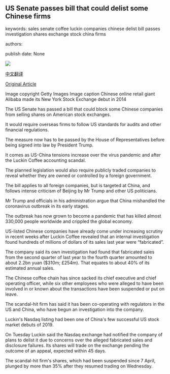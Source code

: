 ## US Senate passes bill that could delist some Chinese firms

keywords: sales senate coffee luckin companies chinese delist bill passes investigation shares exchange stock china firms

authors: 

publish date: None

![](https://ichef.bbci.co.uk/news/1024/branded_news/ECD5/production/_112392606_645514c8-e6f9-4f52-8988-11e5aab29b18.jpg)

[中文翻译](US%20Senate%20passes%20bill%20that%20could%20delist%20some%20Chinese%20firms_zh.md)

[Original Article](https://www.bbc.com/news/business-52749801)

Image copyright Getty Images Image caption Chinese online retail giant Alibaba made its New York Stock Exchange debut in 2014

The US Senate has passed a bill that could block some Chinese companies from selling shares on American stock exchanges.

It would require overseas firms to follow US standards for audits and other financial regulations.

The measure now has to be passed by the House of Representatives before being signed into law by President Trump.

It comes as US-China tensions increase over the virus pandemic and after the Luckin Coffee accounting scandal.

The planned legislation would also require publicly traded companies to reveal whether they are owned or controlled by a foreign government.

The bill applies to all foreign companies, but is targeted at China, and follows intense criticism of Beijing by Mr Trump and other US politicians.

Mr Trump and officials in his administration argue that China mishandled the coronavirus outbreak in its early stages.

The outbreak has now grown to become a pandemic that has killed almost 330,000 people worldwide and crippled the global economy.

US-listed Chinese companies have already come under increasing scrutiny in recent weeks after Luckin Coffee revealed that an internal investigation found hundreds of millions of dollars of its sales last year were “fabricated”.

The company said its own investigation had found that fabricated sales from the second quarter of last year to the fourth quarter amounted to about 2.2bn yuan ($310m; £254m). That equates to about 40% of its estimated annual sales.

The Chinese coffee chain has since sacked its chief executive and chief operating officer, while six other employees who were alleged to have been involved in or known about the transactions have been suspended or put on leave.

The scandal-hit firm has said it has been co-operating with regulators in the US and China, who have begun an investigation into the company.

Luckin's Nasdaq listing had been one of China's few successful US stock market debuts of 2019.

On Tuesday Luckin said the Nasdaq exchange had notified the company of plans to delist it due to concerns over the alleged fabricated sales and disclosure failures. Its shares will trade on the exchange pending the outcome of an appeal, expected within 45 days.

The scandal-hit firm's shares, which had been suspended since 7 April, plunged by more than 35% after they resumed trading on Wednesday.